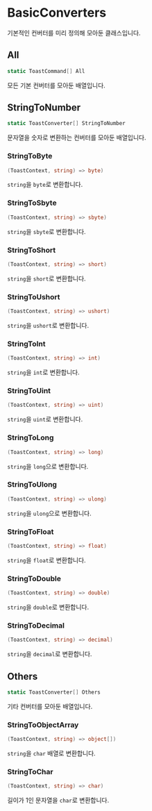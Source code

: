 # BasicConverters

기본적인 컨버터를 미리 정의해 모아둔 클래스입니다.

## All

```cs
static ToastCommand[] All
```

모든 기본 컨버터를 모아둔 배열입니다.

## StringToNumber

```cs
static ToastConverter[] StringToNumber
```

문자열을 숫자로 변환하는 컨버터를 모아둔 배열입니다.

### StringToByte

```cs
(ToastContext, string) => byte)
```

`string`을 `byte`로 변환합니다.

### StringToSbyte

```cs
(ToastContext, string) => sbyte)
```

`string`을 `sbyte`로 변환합니다.

### StringToShort

```cs
(ToastContext, string) => short)
```

`string`을 `short`로 변환합니다.

### StringToUshort

```cs
(ToastContext, string) => ushort)
```

`string`을 `ushort`로 변환합니다.

### StringToInt

```cs
(ToastContext, string) => int)
```

`string`을 `int`로 변환합니다.

### StringToUint

```cs
(ToastContext, string) => uint)
```

`string`을 `uint`로 변환합니다.

### StringToLong

```cs
(ToastContext, string) => long)
```

`string`을 `long`으로 변환합니다.

### StringToUlong

```cs
(ToastContext, string) => ulong)
```

`string`을 `ulong`으로 변환합니다.

### StringToFloat

```cs
(ToastContext, string) => float)
```

`string`을 `float`로 변환합니다.

### StringToDouble

```cs
(ToastContext, string) => double)
```

`string`을 `double`로 변환합니다.

### StringToDecimal

```cs
(ToastContext, string) => decimal)
```

`string`을 `decimal`로 변환합니다.

## Others

```cs
static ToastConverter[] Others
```

기타 컨버터를 모아둔 배열입니다.

### StringToObjectArray

```cs
(ToastContext, string) => object[])
```

`string`을 `char` 배열로 변환합니다.

### StringToChar

```cs
(ToastContext, string) => char)
```

길이가 1인 문자열을 `char`로 변환합니다.